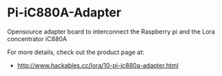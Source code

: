 # Pi-iC880A-Adapter
Opensource adapter board to interconnect the Raspberry pi and the Lora concentrator iC880A

For more details, check out the product page at:

  * http://www.hackables.cc/lora/10-pi-ic880a-adapter.html